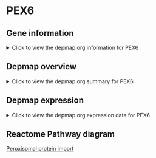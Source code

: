<h1>PEX6</h1>

<h2>Gene information</h2>
<details>
  <summary>Click to view the depmap.org information for PEX6</summary>
  <iframe src="https://depmap.org/portal/gene/PEX6?tab=about" style="border:none;width:100%;height:800px"></iframe>
</details>

<h2>Depmap overview</h2>
<details>
  <summary>Click to view the depmap.org summary for PEX6</summary>
  <iframe src="https://depmap.org/portal/gene/PEX6?tab=overview" style="border:none;width:100%;height:800px"></iframe>
</details>

<h2>Depmap expression</h2>
<details>
  <summary>Click to view the depmap.org expression data for PEX6</summary>
  <iframe src="https://depmap.org/portal/gene/PEX6?tab=characterization" style="border:none;width:100%;height:800px"></iframe>
</details>



<h2>Reactome Pathway diagram</h2>
<a href="https://reactome.org/PathwayBrowser/#/R-HSA-9033241" target="_BLANK">Peroxisomal protein import</a>



